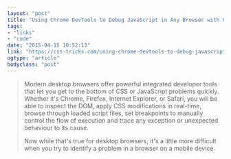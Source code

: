 ```yaml
---
layout: "post"
title: "Using Chrome DevTools to Debug JavaScript in Any Browser with Ghostlab 2"
tags: 
- "links"
- "code"
date: "2015-04-15 10:52:13"
link: "https://css-tricks.com/using-chrome-devtools-to-debug-javascript-in-any-browser-with-ghostlab-2/"
ogtype: "article"
bodyclass: "post"
---
```


> Modern desktop browsers offer powerful integrated developer tools that let you get to the bottom of CSS or JavaScript problems quickly. Whether it's Chrome, Firefox, Internet Explorer, or Safari, you will be able to inspect the DOM, apply CSS modifications in real-time, browse through loaded script files, set breakpoints to manually control the flow of execution and trace any exception or unexpected behaviour to its cause.
> 
> Now while that's true for desktop browsers, it's a little more difficult when you try to identify a problem in a browser on a mobile device.